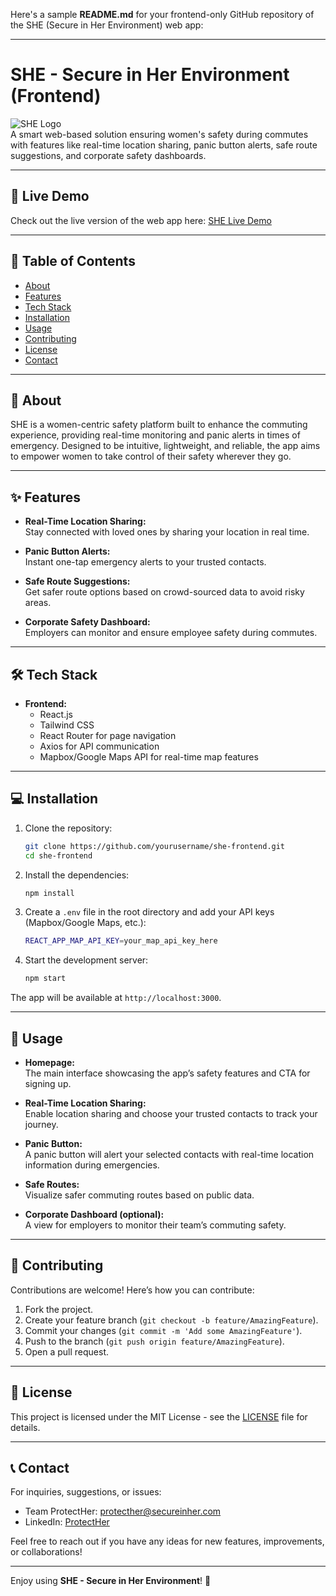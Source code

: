 Here's a sample **README.md** for your frontend-only GitHub repository of the SHE (Secure in Her Environment) web app:

---

# SHE - Secure in Her Environment (Frontend)

![SHE Logo](https://example.com/logo.png)  
A smart web-based solution ensuring women's safety during commutes with features like real-time location sharing, panic button alerts, safe route suggestions, and corporate safety dashboards.

---

## 🚀 Live Demo

Check out the live version of the web app here: [SHE Live Demo](https://your-frontend-demo-link.com)

---

## 📖 Table of Contents

- [About](#about)
- [Features](#features)
- [Tech Stack](#tech-stack)
- [Installation](#installation)
- [Usage](#usage)
- [Contributing](#contributing)
- [License](#license)
- [Contact](#contact)

---

## 🌟 About

SHE is a women-centric safety platform built to enhance the commuting experience, providing real-time monitoring and panic alerts in times of emergency. Designed to be intuitive, lightweight, and reliable, the app aims to empower women to take control of their safety wherever they go.

---

## ✨ Features

- **Real-Time Location Sharing:**  
  Stay connected with loved ones by sharing your location in real time.
  
- **Panic Button Alerts:**  
  Instant one-tap emergency alerts to your trusted contacts.
  
- **Safe Route Suggestions:**  
  Get safer route options based on crowd-sourced data to avoid risky areas.
  
- **Corporate Safety Dashboard:**  
  Employers can monitor and ensure employee safety during commutes.

---

## 🛠️ Tech Stack

- **Frontend:**  
  - React.js
  - Tailwind CSS
  - React Router for page navigation
  - Axios for API communication
  - Mapbox/Google Maps API for real-time map features

---

## 💻 Installation

1. Clone the repository:

   ```bash
   git clone https://github.com/yourusername/she-frontend.git
   cd she-frontend
   ```

2. Install the dependencies:

   ```bash
   npm install
   ```

3. Create a `.env` file in the root directory and add your API keys (Mapbox/Google Maps, etc.):

   ```bash
   REACT_APP_MAP_API_KEY=your_map_api_key_here
   ```

4. Start the development server:

   ```bash
   npm start
   ```

The app will be available at `http://localhost:3000`.

---

## 🚀 Usage

- **Homepage:**  
  The main interface showcasing the app’s safety features and CTA for signing up.
  
- **Real-Time Location Sharing:**  
  Enable location sharing and choose your trusted contacts to track your journey.
  
- **Panic Button:**  
  A panic button will alert your selected contacts with real-time location information during emergencies.
  
- **Safe Routes:**  
  Visualize safer commuting routes based on public data.
  
- **Corporate Dashboard (optional):**  
  A view for employers to monitor their team’s commuting safety.

---

## 🤝 Contributing

Contributions are welcome! Here’s how you can contribute:

1. Fork the project.
2. Create your feature branch (`git checkout -b feature/AmazingFeature`).
3. Commit your changes (`git commit -m 'Add some AmazingFeature'`).
4. Push to the branch (`git push origin feature/AmazingFeature`).
5. Open a pull request.

---

## 📝 License

This project is licensed under the MIT License - see the [LICENSE](LICENSE) file for details.

---

## 📞 Contact

For inquiries, suggestions, or issues:

- Team ProtectHer: protecther@secureinher.com  
- LinkedIn: [ProtectHer](https://linkedin.com/company/protecther)

Feel free to reach out if you have any ideas for new features, improvements, or collaborations!

---

Enjoy using **SHE - Secure in Her Environment**! 💜